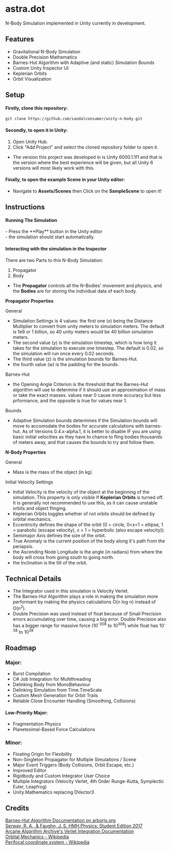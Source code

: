 # astra.dot
N-Body Simulation implemented in Unity currently in development.  

## Features
- Gravitational N-Body Simulation  
- Double Precision Mathematics  
- Barnes-Hut Algorithm with Adaptive (and static) Simulation Bounds    
- Custom Unity Inspector UI  
- Keplerian Orbits  
- Orbit Visualization  
## Setup

<h4>Firstly, clone this repository: </h4>

```
git clone https://github.com/sandalconsumer/unity-n-body.git
```

<h4>Secondly, to open it in Unity:</h4>

1. Open Unity Hub.
2. Click "Add Project" and select the cloned repository folder to open it.
- The version this project was developed in is Unity 6000.1.1f1 and that is the version where the best experience will be given, but all Unity 6 versions will most likely work with this.

<h4>Finally, to open the example Scene in your Unity editor: </h4>

- Navigate to **Assets/Scenes** then Click on the **SampleScene** to open it!

## Instructions

<h4>Running The Simulation</h4>
- Press the **Play** button in the Unity editor <br>
- the simulation should start automatically.

<h4>Interacting with the simulation in the Inspector</h4>

There are two Parts to this N-Body Simulation:

1. Propagator  
2. Body  

- The **Propagator** controls all the N-Bodies' movement and physics, and the **Bodies** are for storing the individual data of each body.

**Propagator Properties**

General
- Simulation Settings is 4 values: the first one (x) being the Distance Multiplier to convert from unity meters to simulation meters. The default is 1e9 or 1 billion, so 40 unity meters would be 40 billion simulation meters.  
- The second value (y) is the simulation timestep, which is how long it takes for the simulation to execute one timestep. The default is 0.02, so the simulation will run once every 0.02 seconds.  
- The third value (z) is the simulation bounds for Barnes-Hut.  
- the fourth value (w) is the padding for the bounds.  

Barnes-Hut
- the Opening Angle Criterion is the threshold that the Barnes-Hut algorithm will use to determine if it should use an approximation of mass or take the exact masses. values near 0 cause more accuracy but less prformance, and the opposite is true for values near 1. <br>

Bounds
- Adaptive Simulation bounds determines if the Simulation bounds will move to accomodate the bodies for accurate calculations with barnes-hut. As of Versions 0.4.x-alpha.1, it is better to disable IF you are using basic initial velocities as they have to chance to fling bodies thousands of meters away, and that causes the bounds to try and follow them.

**N-Body Properties**

General
- Mass is the mass of the object (in kg).

Initial Velocity Settings
- Initial Velocity is the velocity of the object at the beginning of the simulation. This property is only visible If **Keplerian Orbits** is turned off. It is generally not recommended to use this, as it can cause unstable orbits and object flinging.  
- Keplerian Orbits toggles whether of not orbits should be defined by orbital mechanics.  
- Eccentricity defines the shape of the orbit (0 = circle, 0<x<1 = ellipse, 1 = parabolic (escape velocity), x > 1 = hyperbolic (also escape velocity)).  
- Semimajor Axis defines the size of the orbit.  
- True Anomaly is the current position of the body along it's path from the periapsis.  
- the Ascending Node Longitude is the angle (in radians) from where the body will cross from going south to going north.  
- the Inclination is the tilt of the orbit.  

## Technical Details

- The Integrator used in this simulation is Velocity Verlet.
- The Barnes-Hut Algorithm plays a role in making the simulation more performant by making the physics calculations O(n log n) instead of O(n<sup>2</sup>).
- Double Precision was used instead of float because of Small Precision errors accumulating over time, causing a big error. Double Precision also has a bigger range for massive force (10<sup>-308</sup> to 10<sup>308</sup>) while float has 10<sup>-38</sup> to 10<sup>38</sup>

## Roadmap

### Major:  

 - Burst Compilation  
 - C# Job Integration for Multithreading  
 - Delinking Body from MonoBehaviour  
 - Delinking Simulation from Time.TimeScale  
 - Custom Mesh Generation for Orbit Trails
 - Reliable Close Encounter Handling (Smoothing, Collisions)

#### Low-Priority Major:

 - Fragmentation Physics  
 - Planetesimal-Based Force Calculations  

### Minor:

- Floating Origin for Flexibility
- Non-Singleton Propagator for Multiple Simulations / Scene
- Major Event Triggers (Body Collisions, Orbit Escape, etc.)
- Improved Editor
- Rigidbody and Custom Integrator User Choice
- Multiple Integrators (Velocity Verlet, 4th Order Runge-Kutta, Symplectic Euler, Leapfrog)
- Unity.Mathematics replacing DVector3

## Credits

[Barnes-Hut Algorithm Documentation on arborjs.org](https://arborjs.org/docs/barnes-hut) <br>
[Serway, R. A., & Faughn, J. S. HMH Physics: Student Edition 2017](https://www.amazon.com/Hmh-Physics-Raymond-Ph-D-Serway/dp/0544817737/ref=sr_1_1?crid=3GP9HK833QZHZ&dib=eyJ2IjoiMSJ9.xnCjaAhU1VPa4l1mS96RoP3XsfSu9nxTdhnTNCWF6QUaMJYwN0QNaB1ABuNd4A5j571R8uZnRfqs6a3nzAy1j7J9L1OHGrk6tNSdWVLp7BlsByVX8BXjarmj4nHKWERoZ93oRMOv3JImF1bFQj9AlqEUhh4cvFRxdk0pZS7mYug.tR8r5-vapDorupoqTJktYwHwzhx143McnFvlMh_-cIQ&dib_tag=se&keywords=HMH+Physics%3A+Student+Edition+2017.&qid=1747758685&sprefix=hmh+physics+student+edition+2017.%2Caps%2C241&sr=8-1) <br>
[Arcane Algorithm Archive's Verlet Integration Documentation](https://www.algorithm-archive.org/contents/verlet_integration/verlet_integration.html)  
[Orbital Mechanics - Wikipedia](https://en.wikipedia.org/wiki/Orbital_mechanics)  
[Perifocal coordinate system - Wikipedia](https://en.wikipedia.org/wiki/Perifocal_coordinate_system)
